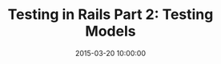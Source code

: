---
layout: post
title:  "Testing in Rails Part 2: Testing Models"
date:   2015-03-20 10:00:00
categories: rails, testing
---